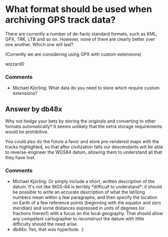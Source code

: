 What format should be used when archiving GPS track data?
=====================
There are currently a number of de-facto standard formats, such as KML,
GPX, TRK, LTB and so on. However, none of them are clearly better over
one another. Which one will last?

(Currently we are considering using GPX with custom extensions)

wizzard0

### Comments ###
* Michael Kjörling: What data do you need to store which require custom extensions?


Answer by db48x
----------------
Why not hedge your bets by storing the originals and converting to other
formats automatically? It seems unlikely that the extra storage
requirements would be prohibitive.

You could also do the future a favor and store pre-rendered maps with
the tracks highlighted, so that after civilization falls our descendants
will be able to reverse-engineer the WGS84 datum, allowing them to
understand all that they have lost.

### Comments ###
* Michael Kjörling: Or simply include a short, written description of the datum. It's not
like WGS-84 is terribly \*difficult to understand\*; it should be
possible to write an accurate description of what the lat/long numbers
mean within a few paragraphs, and then specify the location on Earth of
a few reference points (beginning with the equator and zero meridian)
and some distances expressed in units of degrees (or fractions thereof)
with a focus on the local geography. That should allow any competent
cartographer to reconstruct the datum with little difficulty should the
need arise.
* db48x: Yes, that was hyperbole. :)

